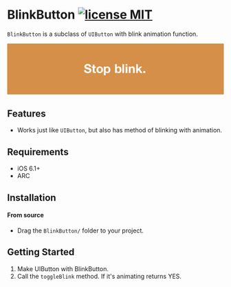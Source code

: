 # BlinkButton  [![license MIT](http://b.repl.ca/v1/license-MIT-blue.png)][mitLink]


`BlinkButton` is a subclass of `UIButton` with blink animation function.

![BlinkButton ScreenShot 1](/BlinkButtonDemo/Screenshots/blinkButton.gif "BlinkButton action image.")

## Features

* Works just like `UIButton`, but also has method of blinking with animation.

## Requirements

* iOS 6.1+ 
* ARC

## Installation

#### From source

* Drag the `BlinkButton/` folder to your project.

## Getting Started

1. Make UIButton with BlinkButton.
2. Call the `toggleBlink` method. If it's animating returns YES.


[mitLink]:http://opensource.org/licenses/MIT
[img1]:https://github.com/MitsuhideOhi/BlinkButton/blob/master/BlinkButtonDemo/Screenshots/blinkButton.gif


